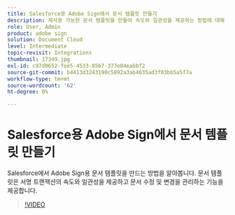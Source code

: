 ```yaml
---
title: Salesforce용 Adobe Sign에서 문서 템플릿 만들기
description: 재사용 가능한 문서 템플릿을 만들어 속도와 일관성을 제공하는 방법에 대해 알아봅니다.
role: User, Admin
product: adobe sign
solution: Document Cloud
level: Intermediate
topic-revisit: Integrations
thumbnail: 17349.jpg
exl-id: c97d0652-fee5-4533-8567-377e04eabbf2
source-git-commit: b4413d3243190c5892a3ab4635ad3f03bb5a5f7a
workflow-type: tm+mt
source-wordcount: '62'
ht-degree: 0%

---
```


# Salesforce용 Adobe Sign에서 문서 템플릿 만들기

Salesforce에서 Adobe Sign용 문서 템플릿을 만드는 방법을 알아봅니다. 문서 템플릿은 서명 트랜잭션의 속도와 일관성을 제공하고 문서 수정 및 변경을 관리하는 기능을 제공합니다.

>[!VIDEO](https://video.tv.adobe.com/v/17349?hidetitle=true)
